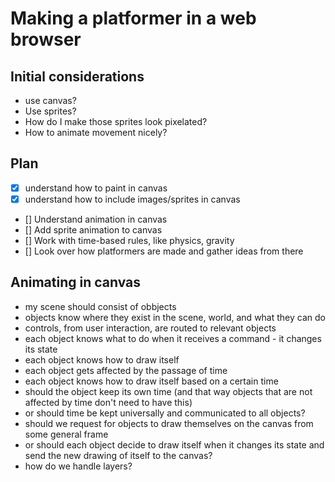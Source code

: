 # Making a platformer in a web browser

## Initial considerations

- use canvas?
- Use sprites?
- How do I make those sprites look pixelated?
- How to animate movement nicely?

## Plan

- [x] understand how to paint in canvas
- [x] understand how to include images/sprites in canvas
- [] Understand animation in canvas
- [] Add sprite animation to canvas
- [] Work with time-based rules, like physics, gravity
- [] Look over how platformers are made and gather ideas from there

## Animating in canvas

- my scene should consist of obbjects
- objects know where they exist in the scene, world, and what they can do
- controls, from user interaction, are routed to relevant objects
- each object knows what to do when it receives a command - it changes its state
- each object knows how to draw itself
- each object gets affected by the passage of time
- each object knows how to draw itself based on a certain time
- should the object keep its own time (and that way objects that are not affected by time don't need to have this)
- or should time be kept universally and communicated to all objects?
- should we request for objects to draw themselves on the canvas from some general frame
- or should each object decide to draw itself when it changes its state and send the new drawing of itself to the canvas?
- how do we handle layers?